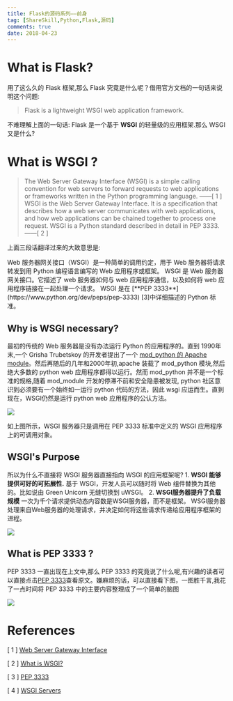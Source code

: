 ```yaml
---
title: Flask的源码系列——前身
tag: [ShareSkill,Python,Flask,源码]
comments: true
date: 2018-04-23
---
```





# What is Flask?

用了这么久的 Flask 框架,那么 Flask 究竟是什么呢？借用官方文档的一句话来说明这个问题:

>Flask is a lightweight WSGI web application framework.

不难理解上面的一句话: Flask 是一个基于 **WSGI** 的轻量级的应用框架.那么 WSGI 又是什么?

# What is WSGI ?

>The Web Server Gateway Interface (WSGI) is a simple calling convention for web servers to forward requests to web applications or frameworks written in the Python programming language. ——[ 1 ]
WSGI is the Web Server Gateway Interface. It is a specification that describes how a web server communicates with web applications, and how web applications can be chained together to process one request.
WSGI is a Python standard described in detail in PEP 3333. ——[ 2 ] 

<p>
上面三段话翻译过来的大致意思是:<p> Web 服务器网关接口（WSGI）是一种简单的调用约定，用于 Web 服务器将请求转发到用 Python 编程语言编写的 Web 应用程序或框架。
WSGI 是 Web 服务器网关接口。它描述了 web 服务器如何与 web 应用程序通信，以及如何将 web 应用程序链接在一起处理一个请求。
WSGI 是在 [**PEP 3333**](https://www.python.org/dev/peps/pep-3333) [3]中详细描述的 Python 标准。

## Why is WSGI necessary? 

最初的传统的 Web 服务器是没有办法运行 Python 的应用程序的。直到 1990年末,一个  Grisha Trubetskoy 的开发者提出了一个 [mod_python 的 Apache module](https://grisha.org/blog/2013/10/25/mod-python-the-long-story/)。然后再随后的几年和2000年初,apache 装载了 mod_python 模块,然后绝大多数的 python web 应用程序都得以运行。然而 mod_python 并不是一个标准的规格,随着 mod_module 开发的停滞不前和安全隐患被发现, python 社区意识到必须要有一个始终如一运行 python 代码的方法，因此 wsgi 应运而生。直到现在，WSGI仍然是运行 python web 应用程序的公认方法。

![](http://ww1.sinaimg.cn/large/006wYWbGly1fqmp1h5mwbj30mg09e74l.jpg)

如上图所示，WSGI 服务器只是调用在 PEP 3333 标准中定义的 WSGI 应用程序上的可调用对象。

## WSGI's Purpose

所以为什么不直接将 WSGI 服务器直接指向 WSGI 的应用框架呢?
    1. **WSGI 能够提供可好的可拓展性.**  基于 WSGI，开发人员可以随时将 Web 组件替换为其他的。比如说由 Green Unicorn 无缝切换到 uWSGI。 
    2. **WSGI服务器提升了负载规模** 一次为千个请求提供动态内容数是WSGI服务器，而不是框架。 WSGI服务器处理来自Web服务器的处理请求，并决定如何将这些请求传递给应用程序框架的进程。

![](http://ww1.sinaimg.cn/large/006wYWbGly1fqmsl2kaf4j30xr0b23yw.jpg)


## What is  PEP 3333  ?

PEP 3333 一直出现在上文中,那么 PEP 3333 的究竟说了什么呢,有兴趣的读者可以直接点击[PEP 3333](https://www.python.org/dev/peps/pep-3333)查看原文。嫌麻烦的话，可以直接看下图，一图胜千言,我花了一点时间将 PEP 3333 中的主要内容整理成了一个简单的脑图

![](http://ww1.sinaimg.cn/large/006wYWbGly1fqmnnn8ekjj324r1f9445.jpg)

# References

[ 1 ] [Web Server Gateway Interface](https://en.wikipedia.org/wiki/Web_Server_Gateway_Interface)

[ 2 ] [What is WSGI?](http://wsgi.readthedocs.io/en/latest/what.html)

[ 3 ] [PEP 3333](https://www.python.org/dev/peps/pep-3333)

[ 4 ] [WSGI Servers](https://www.fullstackpython.com/wsgi-servers.html)